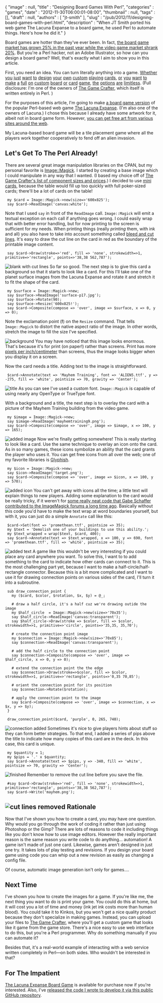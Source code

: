 {
   "image" : null,
   "title" : "Designing Board Games With Perl",
   "categories" : "games",
   "date" : "2012-11-30T06:00:01-08:00",
   "thumbnail" : null,
   "tags" : [],
   "draft" : null,
   "authors" : [
      "jt-smith"
   ],
   "slug" : "/pub/2012/11/designing-board-games-with-perl.html",
   "description" : "When JT Smith ported his web game The Lacuna Expanse to a board game, he used Perl to automate things. Here's how he did it."
}



Board games are hotter than they've ever been. In fact, [the board game market has grown 25% in the past year while the video game market shrank 20%](http://www.icv2.com/articles/news/24066.html). But you're a Perl hacker, not an Adobe Illustrator, so how can you design a board game? Well, that's exactly what I aim to show you in this article.

First, you need an idea. You can turn literally anything into a game. [Whether](https://www.thegamecrafter.com/games/adventurelings "Adventurelings") [you](https://www.thegamecrafter.com/games/plague-the-card-game "Plague") [just](https://www.thegamecrafter.com/games/merc "MERC") [want](https://www.thegamecrafter.com/games/the-decktet-firmament- "The Decktet") [to](https://www.thegamecrafter.com/games/zombiezone "ZombieZone") [design](https://www.thegamecrafter.com/games/surviving-design-projects "Surviving Design Projects") [your](https://www.thegamecrafter.com/games/rejection-therapy-the-game "Rejection Therapy") [own](https://www.thegamecrafter.com/games/hackers-agents "Hackers
    and Agents") [custom](https://www.thegamecrafter.com/games/the-tarat "The
    TaRat") [playing](https://www.thegamecrafter.com/games/wild-pursuit- "Wild
    Pursuit") [cards](https://www.thegamecrafter.com/games/jump-gate "Jump
    Gate"), [or](https://www.thegamecrafter.com/games/sandwich-city "Sandwich
    City") [you](https://www.thegamecrafter.com/games/shake-out- "Shake Out") [want](https://www.thegamecrafter.com/games/trade-fleet "Trade
    Fleet") [to](https://www.thegamecrafter.com/games/diggity "Diggity") [make](https://www.thegamecrafter.com/games/elemental-clash:-the-basic-set "Elemental Clash") [a](https://www.thegamecrafter.com/games/black-and-red "Black and
    Red Playing Cards") [full](https://www.thegamecrafter.com/games/frogs- "Frogs!") [on](https://www.thegamecrafter.com/games/phytocats "Phytocats") [custom](https://www.thegamecrafter.com/games/city-of-gears "City of
    Gears") [board](https://www.thegamecrafter.com/games/gibs "Gibs") [or](https://www.thegamecrafter.com/games/dr-pergias-race "Doctor
    Pergaias' Race Across The Continent") [card](https://www.thegamecrafter.com/games/goblin-warlord "Goblin
    Warlord") [game](https://www.thegamecrafter.com/games/braaaaains- "Braaaaains!"), [the](https://www.thegamecrafter.com/games/the-great-race1 "The
    Great Race") [options](https://www.thegamecrafter.com/games/road-to-magnate "Road to
    Magnate") [are](https://www.thegamecrafter.com/games/zerpang- "Zerpang!") [limitless](https://www.thegamecrafter.com/games/angels-elements "Angels
    Elements"). (Full disclosure: I'm one of the owners of [The Game Crafter](https://www.thegamecrafter.com/), which itself is written entirely in Perl. )

For the purposes of this article, I'm going to make [a board game version](https://www.thegamecrafter.com/games/lacuna-expanse:-a-new-empire) of the popular Perl-based web game [The Lacuna Expanse](http://www.lacunaexpanse.com). (I'm also one of the owners of Lacuna.) I chose this because I already have some artwork for it, albeit not in board game form. However, [you can get free art from various sites around the web](https://community.thegamecrafter.com/publish/file-preparation/art-resources).

My Lacuna-based board game will be a tile placement game where all the players work together cooperatively to fend off an alien invasion.

Let's Get To The Perl Already!
------------------------------

There are several great image manipulation libraries on the CPAN, but my personal favorite is [Image::Magick](http://search.cpan.org/~jcristy/PerlMagick-6.77/Magick.pm.in). I started by creating a base image which I could manipulate in any way that I wanted. (I based my choice off of [The Game Crafter's list of component sizes and prices](https://www.thegamecrafter.com/publish/pricing).) I decided to use [mini cards](https://community.thegamecrafter.com/publish/templates/cards/mini-cards), because the table would fill up too quickly with full poker-sized cards; there'll be a lot of cards on the table!

     my $card = Image::Magick->new(size=>'600x825');
     say $card->ReadImage('canvas:white');

Note that I used `say` in front of the `ReadImage` call. `Image::Magick` will emit a textual exception on each call if anything goes wrong. I could easily wrap that with better error handling, but for now printing to the screen is sufficient for my needs.
When printing things (really *printing* them, with ink and all) you also have to take into account something called [bleed and cut lines](http://youtu.be/NqZSFpmS2dM). It's easy to draw the cut line on the card in red as the boundary of the printable image content.

     say $card->Draw(stroke=>'red', fill => 'none', strokewidth=>1, primitive=>'rectangle', points=>'38,38 562,787');

![blank with cut lines](/images/_pub_2012_11_designing-board-games-with-perl/blank.jpg)
So far so good. The next step is to give this card a background so that it starts to look like a card. For this I'll take one of the planet surface images from the Lacuna Expanse and rotate it and stretch it to fit the shape of the card.

     my $surface = Image::Magick->new;
     say $surface->ReadImage('surface-p17.jpg');
     say $surface->Rotate(90);
     say $surface->Resize('600x825!');
     say $card->Composite(compose => 'over', image => $surface, x => 0, y => 0);

Note the exclamation point (**!**) on the `Resize` command. That tells `Image::Magick` to distort the native aspect ratio of the image. In other words, stretch the image to fill the size I've specified.

![background](/images/_pub_2012_11_designing-board-games-with-perl/background.jpg)
You may have noticed that this image looks enormous. That's because it's for print (on paper!) rather than screens. Print has more [pixels per inch/centimeter](http://proshooter.com/article_whatisa300dpiJPeg.htm) than screens, thus the image looks bigger when you display it on a screen.

Now the card needs a title. Adding text to the image is straightforward.

     $card->Annotate(text => 'Mayhem Training', font => 'ALIEN5.ttf', y => -275, fill => 'white', pointsize => 70, gravity => 'Center');

![title](/images/_pub_2012_11_designing-board-games-with-perl/title.jpg)
As you can see I've used a custom font. `Image::Magick` is capable of using nearly any OpenType or TrueType font.

With a background and a title, the next step is to overlay the card with a picture of the Mayhem Training building from the video game.

     my $image = Image::Magick->new;
     say $image->ReadImage('mayhemtraining9.png');
     say $card->Composite(compose => 'over', image => $image, x => 100, y => 165);

![added image](/images/_pub_2012_11_designing-board-games-with-perl/image.jpg)
Now we're finally getting somewhere! This is really starting to look like a card. Use the same technique to overlay an icon onto the card. As in so many games, these icons symbolize an ability that the card grants the player who uses it. You can get free icons from all over the web; one of my favorite libraries is [Glyphish](http://www.glyphish.com).

     my $icon = Image::Magick->new;
     say $icon->ReadImage('target.png');
     say $card->Composite(compose => 'over', image => $icon, x => 100, y => 570);

![added icon](/images/_pub_2012_11_designing-board-games-with-perl/icon.jpg)
You can't get away with icons all the time; a little text will explain things to new players. Adding some explanation to the card would be really tricky, if it weren't for [some really neat code that Gabe Schaffer contributed to the ImageMagick forums a long time ago](http://www.imagemagick.org/discourse-server/viewtopic.php?f=7&t=3708). Basically without this code you'd have to make the text wrap at word boundaries yourself, but with it, you can just do a simple `Annotate` call like this:

     $card->Set(font => 'promethean.ttf', pointsize => 35);
     my $text = 'Demolish one of your buildings to use this ability.';
     my $text_wrapped = wrap($text, $card, 400);
     say $card->Annotate(text => $text_wrapped, x => 100, y => 690, font => 'promethean.ttf', fill => 'white', pointsize => 35);

![added text](/images/_pub_2012_11_designing-board-games-with-perl/text.jpg)
A game like this wouldn't be very interesting if you could place any card anywhere you want. To solve this, I want to to add something to the card to indicate how other cards can connect to it. This is the most challenging part yet, because I want to make a half-circle/half-rectangle connector. Because this is a bit more complicated and I want to use it for drawing connection points on various sides of the card, I'll turn it into a subroutine.

     sub draw_connection_point {
       my ($card, $color, $rotation, $x, $y) = @_;

       # draw a half circle, it's a half cuz we're drawing outide the image
       my $half_circle  = Image::Magick->new(size=>'70x35');
       say $half_circle->ReadImage('canvas:transparent');
       say $half_circle->Draw(stroke => $color, fill => $color, strokewidth=>1, primitive=>'circle', points=>'35,35, 35,70');

       # create the connection point image
       my $connection = Image::Magick->new(size=>'70x85');
       say $connection->ReadImage('canvas:transparent');

       # add the half circle to the connection point
       say $connection->Composite(compose => 'over', image => $half_circle, x => 0, y => 0);

       # extend the connection point the the edge
       say $connection->Draw(stroke=>$color, fill => $color, strokewidth=>1, primitive=>'rectangle', points=>'0,35 70,85');

       # orient the connection point for its position
       say $connection->Rotate($rotation);

       # apply the connection point to the image
       say $card->Composite(compose => 'over', image => $connection, x => $x, y => $y);
     }

     draw_connection_point($card, 'purple', 0, 265, 740);

![connection added](/images/_pub_2012_11_designing-board-games-with-perl/connection.jpg)
Sometimes it's nice to give players hints about stuff so they can form better strategies. To that end, I added a series of pips above the title to indicate how many copies of this card are in the deck. In this case, this card is unique.

     my $quantity = 1;
     my $pips = '.' x $quantity;
     say $card->Annotate(text => $pips, y => -340, fill => 'white', pointsize => 70, gravity => 'Center');

![finished](/images/_pub_2012_11_designing-board-games-with-perl/finished.jpg)
Remember to remove the cut line before you save the file.

     #say $card->Draw(stroke=>'red', fill => 'none', strokewidth=>1, primitive=>'rectangle', points=>'38,38 562,787');
     say $card->Write('mayhem.png');

![cut lines removed](/images/_pub_2012_11_designing-board-games-with-perl/cut-line-removed.jpg)
Rationale
---------

Now that I've shown you how to create a card, you may have one question. Why would you go through the work of coding it rather than just using Photoshop or the Gimp? There are lots of reasons to code it including things like you don't know how to use image editors. However the really important reason is the same reason you write code to do anything... automation! A game isn't made of just one card. Likewise, games aren't designed in just one try. It takes lots of play testing and revisions. If you design your board game using code you can whip out a new revision as easily as changing a config file.

Of course, automatic image generation isn't only for games....

Next Time
---------

I've shown you how to create the images for a game. If you're like me, the next thing you want to do is print your game. You could do this at home, but it will cost you a lot of time and money (ink jet ink costs more than human blood). You could take it to Kinkos, but you won't get a nice quality product because they don't specialize in making games. Instead, you can upload your files to [The Game Crafter](https://www.thegamecrafter.com), where you'll get a custom game that looks like it game from the game store. There's a nice easy to use web interface to do this, but you're a Perl programmer. Why do something manually if you can automate it?

Besides that, it's a real-world example of interacting with a web service written completely in Perl—on both sides. Who wouldn't be interested in that?

For The Impatient
-----------------

[The Lacuna Expanse Board Game](https://www.thegamecrafter.com/games/lacuna-expanse:-a-new-empire) is available for purchase now if you're interested. Also, I've [released the code I wrote to develop it via this public GitHub repository](https://github.com/plainblack/Lacuna-Board-Game).

